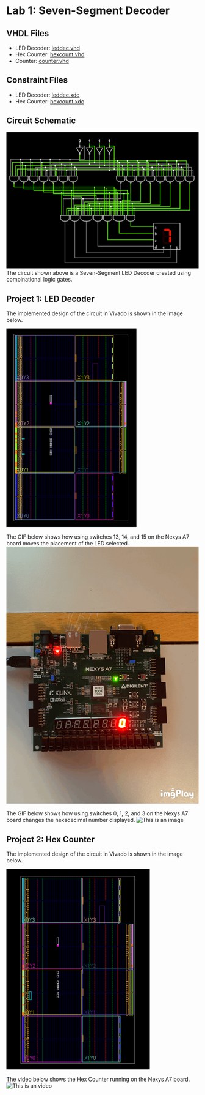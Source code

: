 # Lab 1: Seven-Segment Decoder

## VHDL Files
* LED Decoder: [leddec.vhd](./leddec.vhd)
* Hex Counter: [hexcount.vhd](./hexcount.vhd)
* Counter: [counter.vhd](./counter.vhd)
## Constraint Files
* LED Decoder: [leddec.xdc](./leddec.xdc)
* Hex Counter: [hexcount.xdc](./hexcount.xdc)


## Circuit Schematic
![This is an image](https://github.com/Arif12467/Digital-System-Design-AIA/blob/087d2242f7a452b44c77a72ee79911b1b8a98d45/Assignment-3/schematic.png)
The circuit shown above is a Seven-Segment LED Decoder created using combinational logic gates.

## Project 1: LED Decoder
The implemented design of the circuit in Vivado is shown in the image below.

![This is an image](https://github.com/Arif12467/Digital-System-Design-AIA/blob/d989741409416ed9325f1a887e4615cc4b270705/Assignment-3/implemented_design.png)


The GIF below shows how using switches 13, 14, and 15 on the Nexys A7 board moves the placement of the LED selected.
![This is an image](https://github.com/Arif12467/Digital-System-Design-AIA/blob/d989741409416ed9325f1a887e4615cc4b270705/Assignment-3/leddec_placement.GIF)


The GIF below shows how using switches 0, 1, 2, and 3 on the Nexys A7 board changes the hexadecimal number displayed.
![This is an image](https://github.com/Arif12467/Digital-System-Design-AIA/blob/d989741409416ed9325f1a887e4615cc4b270705/Assignment-3/leddec_count.GIF)

## Project 2: Hex Counter
The implemented design of the circuit in Vivado is shown in the image below.

![This is an image](https://github.com/Arif12467/Digital-System-Design-AIA/blob/09ef5d207eed51d7445debee9727d03425e9bd22/Assignment-3/implemented_design_1.png)

The video below shows the Hex Counter running on the Nexys A7 board.
![This is an video]()
